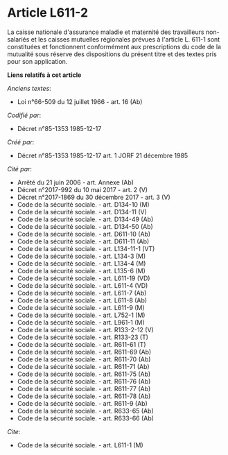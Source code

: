 # Article L611-2

La caisse nationale d'assurance maladie et maternité des travailleurs non-salariés et les caisses mutuelles régionales
prévues à l'article L. 611-1 sont constituées et fonctionnent conformément aux prescriptions du code de la mutualité sous
réserve des dispositions du présent titre et des textes pris pour son application.

**Liens relatifs à cet article**

_Anciens textes_:

  - Loi n°66-509 du 12 juillet 1966 - art. 16 (Ab)

_Codifié par_:

  - Décret n°85-1353 1985-12-17

_Créé par_:

  - Décret n°85-1353 1985-12-17 art. 1 JORF 21 décembre 1985

_Cité par_:

  - Arrêté du 21 juin 2006 - art. Annexe (Ab)
  - Décret n°2017-992 du 10 mai 2017 - art. 2 (V)
  - Décret n°2017-1869 du 30 décembre 2017 - art. 3 (V)
  - Code de la sécurité sociale. - art. D134-10 (M)
  - Code de la sécurité sociale. - art. D134-11 (V)
  - Code de la sécurité sociale. - art. D134-49 (Ab)
  - Code de la sécurité sociale. - art. D134-50 (Ab)
  - Code de la sécurité sociale. - art. D611-10 (Ab)
  - Code de la sécurité sociale. - art. D611-11 (Ab)
  - Code de la sécurité sociale. - art. L134-11-1 (VT)
  - Code de la sécurité sociale. - art. L134-3 (M)
  - Code de la sécurité sociale. - art. L134-4 (M)
  - Code de la sécurité sociale. - art. L135-6 (M)
  - Code de la sécurité sociale. - art. L611-19 (VD)
  - Code de la sécurité sociale. - art. L611-4 (VD)
  - Code de la sécurité sociale. - art. L611-7 (Ab)
  - Code de la sécurité sociale. - art. L611-8 (Ab)
  - Code de la sécurité sociale. - art. L611-9 (M)
  - Code de la sécurité sociale. - art. L752-1 (M)
  - Code de la sécurité sociale. - art. L961-1 (M)
  - Code de la sécurité sociale. - art. R133-2-12 (V)
  - Code de la sécurité sociale. - art. R133-23 (T)
  - Code de la sécurité sociale. - art. R611-61 (T)
  - Code de la sécurité sociale. - art. R611-69 (Ab)
  - Code de la sécurité sociale. - art. R611-70 (Ab)
  - Code de la sécurité sociale. - art. R611-71 (Ab)
  - Code de la sécurité sociale. - art. R611-75 (Ab)
  - Code de la sécurité sociale. - art. R611-76 (Ab)
  - Code de la sécurité sociale. - art. R611-77 (Ab)
  - Code de la sécurité sociale. - art. R611-78 (Ab)
  - Code de la sécurité sociale. - art. R611-9 (Ab)
  - Code de la sécurité sociale. - art. R633-65 (Ab)
  - Code de la sécurité sociale. - art. R633-66 (Ab)

_Cite_:

  - Code de la sécurité sociale. - art. L611-1 (M)
